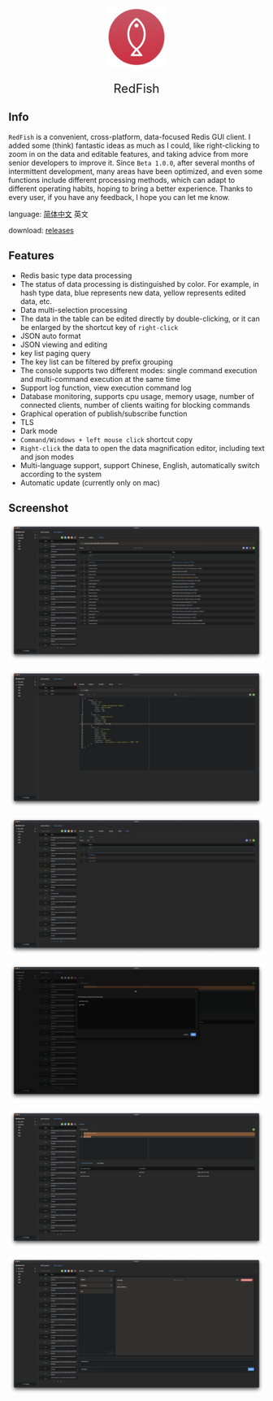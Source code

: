 <p align="center">
<img src="./build/icon.png" alt="logo" width="120" height="120" />
</p>
<p align="center" style="font-size: 24px;">RedFish</p>



## Info

`RedFish` is a convenient, cross-platform, data-focused Redis GUI client. I added some (think) fantastic ideas as much as I could, like right-clicking to zoom in on the data and editable features, and taking advice from more senior developers to improve it. Since `Beta 1.0.0`, after several months of intermittent development, many areas have been optimized, and even some functions include different processing methods, which can adapt to different operating habits, hoping to bring a better experience. Thanks to every user, if you have any feedback, I hope you can let me know.

language: [简体中文](https://github.com/Kuari/RedFish/README.zh-CN.md) 英文

download: [releases](https://github.com/Kuari/RedFish/releases)



## Features

* Redis basic type data processing
* The status of data processing is distinguished by color. For example, in hash type data, blue represents new data, yellow represents edited data, etc.
* Data multi-selection processing
* The data in the table can be edited directly by double-clicking, or it can be enlarged by the shortcut key of `right-click`
* JSON auto format
* JSON viewing and editing
* key list paging query
* The key list can be filtered by prefix grouping
* The console supports two different modes: single command execution and multi-command execution at the same time
* Support log function, view execution command log
* Database monitoring, supports cpu usage, memory usage, number of connected clients, number of clients waiting for blocking commands
* Graphical operation of publish/subscribe function
* TLS
* Dark mode
* `Command/Windows + left mouse click` shortcut copy
* `Right-click` the data to open the data magnification editor, including text and json modes
* Multi-language support, support Chinese, English, automatically switch according to the system
* Automatic update (currently only on mac)



## Screenshot

![Screenshots](./Screenshots/Screenshots1.png)

![Screenshots](./Screenshots/Screenshots2.png)

![Screenshots](./Screenshots/Screenshots3.png)

![Screenshots](./Screenshots/Screenshots4.png)

![Screenshots](./Screenshots/Screenshots5.png)

![Screenshots](./Screenshots/Screenshots6.png)
